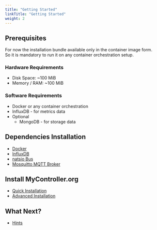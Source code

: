 ```yaml
---
title: "Getting Started"
linkTitle: "Getting Started"
weight: 2
---
```


## Prerequisites
For now the installation bundle available only in the container image form. 
So it is mandatory to run it on any container orchestration setup.

### Hardware Requirements
* Disk Space: ~100 MiB
* Memory / RAM: ~100 MiB

### Software Requirements
* Docker or any container orchestration
* InfluxDB - for metrics data
* Optional
  * MongoDB - for storage data 

## Dependencies Installation
* [Docker](/docs/getting-started/install-docker/)
* [InfluxDB](/docs/getting-started/install-influxdb/)
* [natsio Bus](/docs/getting-started/install-natsio/)
* [Mosquitto MQTT Broker](/docs/getting-started/install-mosquitto/)

## Install MyController.org

* [Quick Installation](/docs/quick-installation/)
* [Advanced Installation](/docs/advanced-installation/)

## What Next?
* [Hints](/docs/getting-started/hints/)